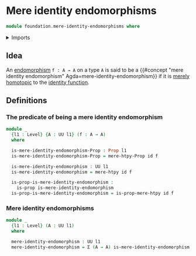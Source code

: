 # Mere identity endomorphisms

```agda
module foundation.mere-identity-endomorphisms where
```

<details><summary>Imports</summary>

```agda
open import foundation.dependent-pair-types
open import foundation.function-types
open import foundation.mere-homotopies
open import foundation.propositions
open import foundation.universe-levels
```

</details>

## Idea

An [endomorphism](foundation-core.endomorphisms.md) `f : A → A` on a type `A` is
said to be a
{{#concept "mere identity endomorphism" Agda=mere-identity-endomorphism}} if it
is [merely homotopic](foundation.mere-homotopies.md) to the
[identity function](foundation-core.function-types.md).

## Definitions

### The predicate of being a mere identity endomorphism

```agda
module _
  {l1 : Level} {A : UU l1} (f : A → A)
  where

  is-mere-identity-endomorphism-Prop : Prop l1
  is-mere-identity-endomorphism-Prop = mere-htpy-Prop id f

  is-mere-identity-endomorphism : UU l1
  is-mere-identity-endomorphism = mere-htpy id f

  is-prop-is-mere-identity-endomorphism :
    is-prop is-mere-identity-endomorphism
  is-prop-is-mere-identity-endomorphism = is-prop-mere-htpy id f
```

### Mere identity endomorphisms

```agda
module _
  {l1 : Level} (A : UU l1)
  where

  mere-identity-endomorphism : UU l1
  mere-identity-endomorphism = Σ (A → A) is-mere-identity-endomorphism
```
